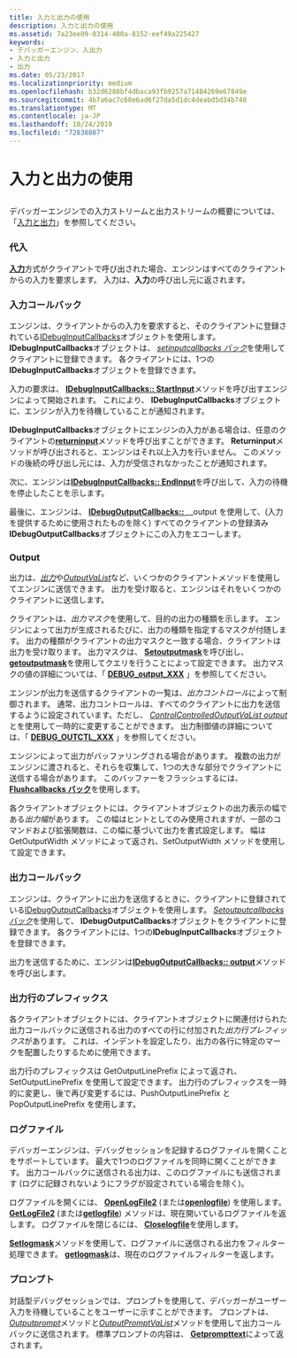 ```yaml
---
title: 入力と出力の使用
description: 入力と出力の使用
ms.assetid: 7a23ee09-0314-400a-8152-eef49a225427
keywords:
- デバッガーエンジン、入出力
- 入力と出力
- 出力
ms.date: 05/23/2017
ms.localizationpriority: medium
ms.openlocfilehash: b32d6288bf4dbaca93fb9257a71484269e67849e
ms.sourcegitcommit: 4b7a6ac7c68e6ad6f27da5d1dc4deabd5d34b748
ms.translationtype: MT
ms.contentlocale: ja-JP
ms.lasthandoff: 10/24/2019
ms.locfileid: "72838807"
---
```

# <a name="using-input-and-output"></a>入力と出力の使用


## <span id="ddk_input_and_output_dbx"></span><span id="DDK_INPUT_AND_OUTPUT_DBX"></span>


デバッガーエンジンでの入力ストリームと出力ストリームの概要については、「[入力と出力](input-and-output.md)」を参照してください。

### <a name="span-idinputspanspan-idinputspaninput"></a><span id="input"></span><span id="INPUT"></span>代入

[**入力**](https://docs.microsoft.com/windows-hardware/drivers/ddi/dbgeng/nf-dbgeng-idebugcontrol-input)方式がクライアントで呼び出された場合、エンジンはすべてのクライアントからの入力を要求します。 入力は、**入力**の呼び出し元に返されます。

### <a name="span-idinput-callbacksspanspan-idinput_callbacksspaninput-callbacks"></a><span id="input-callbacks"></span><span id="INPUT_CALLBACKS"></span>入力コールバック

エンジンは、クライアントからの入力を要求すると、そのクライアントに登録されている[IDebugInputCallbacks](https://docs.microsoft.com/windows-hardware/drivers/ddi/dbgeng/nn-dbgeng-idebuginputcallbacks)オブジェクトを使用します。 **IDebugInputCallbacks**オブジェクトは、 [*setinputcallbacks バック*](https://docs.microsoft.com/windows-hardware/drivers/ddi/dbgeng/nf-dbgeng-idebugclient5-setinputcallbacks)を使用してクライアントに登録できます。 各クライアントには、1つの**IDebugInputCallbacks**オブジェクトを登録できます。

入力の要求は、 [**IDebugInputCallbacks:: StartInput**](https://docs.microsoft.com/windows-hardware/drivers/ddi/dbgeng/nf-dbgeng-idebuginputcallbacks-startinput)メソッドを呼び出すエンジンによって開始されます。 これにより、 **IDebugInputCallbacks**オブジェクトに、エンジンが入力を待機していることが通知されます。

**IDebugInputCallbacks**オブジェクトにエンジンの入力がある場合は、任意のクライアントの[**returninput**](https://docs.microsoft.com/windows-hardware/drivers/ddi/dbgeng/nf-dbgeng-idebugcontrol3-returninput)メソッドを呼び出すことができます。 **Returninput**メソッドが呼び出されると、エンジンはそれ以上入力を行いません。 このメソッドの後続の呼び出し元には、入力が受信されなかったことが通知されます。

次に、エンジンは[**IDebugInputCallbacks:: EndInput**](https://docs.microsoft.com/windows-hardware/drivers/ddi/dbgeng/nf-dbgeng-idebuginputcallbacks-endinput)を呼び出して、入力の待機を停止したことを示します。

最後に、エンジンは、 [**IDebugOutputCallbacks::** ](https://docs.microsoft.com/windows-hardware/drivers/ddi/dbgeng/nf-dbgeng-idebugoutputcallbacks-output)\_\_output を使用して、(入力を提供するために使用されたものを除く) すべてのクライアントの登録済み**IDebugOutputCallbacks**オブジェクトにこの入力をエコーします。

### <a name="span-idoutputspanspan-idoutputspanoutput"></a><span id="output"></span><span id="OUTPUT"></span>Output

出力は、[*出力*](https://msdn.microsoft.com/library/windows/hardware/ff553183)や[*OutputVaList*](https://docs.microsoft.com/windows-hardware/drivers/ddi/dbgeng/nf-dbgeng-idebugcontrol3-outputvalist)など、いくつかのクライアントメソッドを使用してエンジンに送信できます。 出力を受け取ると、エンジンはそれをいくつかのクライアントに送信します。

クライアントは、*出力マスク*を使用して、目的の出力の種類を示します。 エンジンによって出力が生成されるたびに、出力の種類を指定するマスクが付随します。 出力の種類がクライアントの出力マスクと一致する場合、クライアントは出力を受け取ります。 出力マスクは、 [**Setoutputmask**](https://docs.microsoft.com/windows-hardware/drivers/ddi/dbgeng/nf-dbgeng-idebugclient5-setoutputmask)を呼び出し、 [**getoutputmask**](https://docs.microsoft.com/windows-hardware/drivers/ddi/dbgeng/nf-dbgeng-idebugclient5-getoutputmask)を使用してクエリを行うことによって設定できます。 出力マスクの値の詳細については、「 [**DEBUG\_output\_XXX**](https://docs.microsoft.com/windows-hardware/drivers/debugger/debug-output-xxx) 」を参照してください。

エンジンが出力を送信するクライアントの一覧は、*出力コントロール*によって制御されます。 通常、出力コントロールは、すべてのクライアントに出力を送信するように設定されています。ただし、 [*ControlControlledOutputVaList output*](https://msdn.microsoft.com/library/windows/hardware/ff539248)と[](https://docs.microsoft.com/windows-hardware/drivers/ddi/dbgeng/nf-dbgeng-idebugcontrol3-controlledoutputvalist)を使用して一時的に変更することができます。 出力制御値の詳細については、「 [**DEBUG\_OUTCTL\_XXX**](https://docs.microsoft.com/windows-hardware/drivers/debugger/debug-outctl-xxx) 」を参照してください。

エンジンによって出力がバッファリングされる場合があります。 複数の出力がエンジンに渡されると、それらを収集して、1つの大きな部分でクライアントに送信する場合があります。 このバッファーをフラッシュするには、 [**Flushcallbacks バック**](https://docs.microsoft.com/windows-hardware/drivers/ddi/dbgeng/nf-dbgeng-idebugclient5-flushcallbacks)を使用します。

各クライアントオブジェクトには、クライアントオブジェクトの出力表示の幅である*出力幅*があります。 この幅はヒントとしてのみ使用されますが、一部のコマンドおよび拡張関数は、この幅に基づいて出力を書式設定します。 幅は GetOutputWidth メソッドによって返され、SetOutputWidth メソッドを使用して設定できます。

### <a name="span-idoutput-callbacksspanspan-idoutput_callbacksspanoutput-callbacks"></a><span id="output-callbacks"></span><span id="OUTPUT_CALLBACKS"></span>出力コールバック

エンジンは、クライアントに出力を送信するときに、クライアントに登録されている[IDebugOutputCallbacks](https://docs.microsoft.com/windows-hardware/drivers/ddi/dbgeng/nn-dbgeng-idebugoutputcallbacks)オブジェクトを使用します。 [*Setoutputcallbacks バック*](https://docs.microsoft.com/windows-hardware/drivers/ddi/dbgeng/nf-dbgeng-idebugclient5-setoutputcallbacks)を使用して、 **IDebugOutputCallbacks**オブジェクトをクライアントに登録できます。 各クライアントには、1つの**IDebugInputCallbacks**オブジェクトを登録できます。

出力を送信するために、エンジンは[**IDebugOutputCallbacks:: output**](https://docs.microsoft.com/windows-hardware/drivers/ddi/dbgeng/nf-dbgeng-idebugoutputcallbacks-output)メソッドを呼び出します。

### <a name="span-idoutput-line-prefixspanspan-idoutput_line_prefixspanoutput-line-prefix"></a><span id="output-line-prefix"></span><span id="OUTPUT_LINE_PREFIX"></span>出力行のプレフィックス

各クライアントオブジェクトには、クライアントオブジェクトに関連付けられた出力コールバックに送信される出力のすべての行に付加された*出力行プレフィックス*があります。 これは、インデントを設定したり、出力の各行に特定のマークを配置したりするために使用できます。

出力行のプレフィックスは GetOutputLinePrefix によって返され、SetOutputLinePrefix を使用して設定できます。 出力行のプレフィックスを一時的に変更し、後で再び変更するには、PushOutputLinePrefix と PopOutputLinePrefix を使用します。

### <a name="span-idlog-filesspanspan-idlog_filesspanlog-files"></a><span id="log-files"></span><span id="LOG_FILES"></span>ログファイル

デバッガーエンジンは、デバッグセッションを記録するログファイルを開くことをサポートしています。 最大で1つのログファイルを同時に開くことができます。 出力コールバックに送信される出力は、このログファイルにも送信されます (ログに記録されないようにフラグが設定されている場合を除く)。

ログファイルを開くには、 [**OpenLogFile2**](https://docs.microsoft.com/windows-hardware/drivers/ddi/dbgeng/nf-dbgeng-idebugcontrol4-openlogfile2) (または[**openlogfile**](https://docs.microsoft.com/windows-hardware/drivers/ddi/dbgeng/nf-dbgeng-idebugcontrol3-openlogfile)) を使用します。 [**GetLogFile2**](https://docs.microsoft.com/windows-hardware/drivers/ddi/dbgeng/nf-dbgeng-idebugcontrol4-getlogfile2) (または[**getlogfile**](https://docs.microsoft.com/windows-hardware/drivers/ddi/dbgeng/nf-dbgeng-idebugcontrol3-getlogfile)) メソッドは、現在開いているログファイルを返します。 ログファイルを閉じるには、 [**Closelogfile**](https://docs.microsoft.com/windows-hardware/drivers/ddi/dbgeng/nf-dbgeng-idebugcontrol3-closelogfile)を使用します。

[**Setlogmask**](https://docs.microsoft.com/windows-hardware/drivers/ddi/dbgeng/nf-dbgeng-idebugcontrol3-setlogmask)メソッドを使用して、ログファイルに送信される出力をフィルター処理できます。 [**getlogmask**](https://docs.microsoft.com/windows-hardware/drivers/ddi/dbgeng/nf-dbgeng-idebugcontrol3-getlogmask)は、現在のログファイルフィルターを返します。

### <a name="span-idpromptspanspan-idpromptspanprompt"></a><span id="prompt"></span><span id="PROMPT"></span>プロンプト

対話型デバッグセッションでは、プロンプトを使用して、デバッガーがユーザー入力を待機していることをユーザーに示すことができます。 プロンプトは、 [*Outputprompt*](https://msdn.microsoft.com/library/windows/hardware/ff553227)メソッドと[*OutputPromptVaList*](https://docs.microsoft.com/windows-hardware/drivers/ddi/dbgeng/nf-dbgeng-idebugcontrol3-outputpromptvalist)メソッドを使用して出力コールバックに送信されます。 標準プロンプトの内容は、 [**Getprompttext**](https://docs.microsoft.com/windows-hardware/drivers/ddi/dbgeng/nf-dbgeng-idebugcontrol3-getprompttext)によって返されます。

 

 





